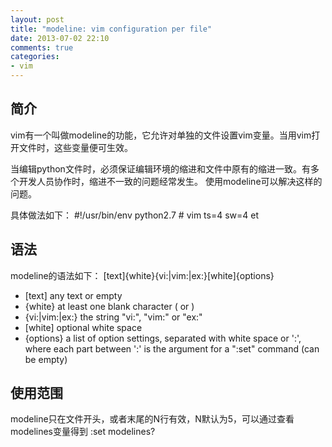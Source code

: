 ```yaml
---
layout: post
title: "modeline: vim configuration per file"
date: 2013-07-02 22:10
comments: true
categories:
- vim
---
```


简介
---

vim有一个叫做modeline的功能，它允许对单独的文件设置vim变量。当用vim打开文件时，这些变量便可生效。

当编辑python文件时，必须保证编辑环境的缩进和文件中原有的缩进一致。有多个开发人员协作时，缩进不一致的问题经常发生。
使用modeline可以解决这样的问题。

具体做法如下：
    #!/usr/bin/env python2.7
    # vim ts=4 sw=4 et

语法
---
modeline的语法如下：
    [text]{white}{vi:|vim:|ex:}[white]{options}


- [text]            any text or empty
- {white}           at least one blank character (<Space> or <Tab>)
- {vi:|vim:|ex:}    the string "vi:", "vim:" or "ex:"
- [white]           optional white space
- {options}         a list of option settings, separated with white space or ':', where each part between ':' is the argument for a ":set" command (can be empty)


使用范围
-------
modeline只在文件开头，或者末尾的N行有效，N默认为5，可以通过查看modelines变量得到
    :set modelines?


